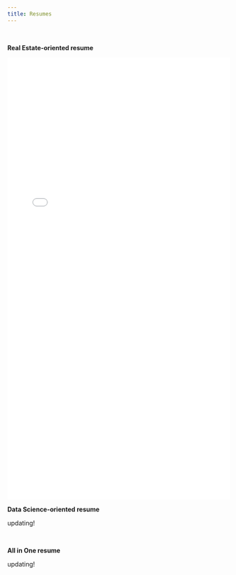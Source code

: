 ```yaml
---
title: Resumes
---
```


<br>

**Real Estate-oriented resume**

<embed src="assets/PhuDang_RealEstateResume.pdf" type="application/pdf" width="100%" height="999">

<br>

**Data Science-oriented resume**

<p>updating!</p>

<br>

**All in One resume**

<p>updating!</p>